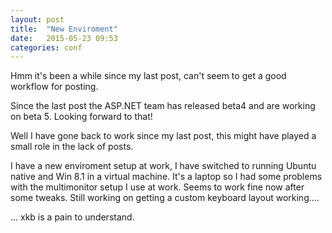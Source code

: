 ```yaml
---
layout: post
title:  "New Enviroment"
date:   2015-05-23 09:53
categories: conf
---
```



Hmm it's been a while since my last post, can't seem to get a good workflow for posting.

Since the last post the ASP.NET team has released beta4 and are working on beta 5. Looking forward to that!

Well I have gone back to work since my last post, this might have played a small role in the lack of posts.

I have a new enviroment setup at work, I have switched to running Ubuntu native and Win 8.1 in a virtual machine. It's a laptop so I had some problems with the multimonitor setup I use at work. Seems to work fine now after some tweaks. Still working on getting a custom keyboard layout working....

... 
xkb is a pain to understand.

